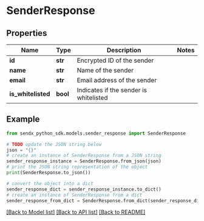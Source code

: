 # SenderResponse


## Properties

Name | Type | Description | Notes
------------ | ------------- | ------------- | -------------
**id** | **str** | Encrypted ID of the sender | 
**name** | **str** | Name of the sender | 
**email** | **str** | Email address of the sender | 
**is_whitelisted** | **bool** | Indicates if the sender is whitelisted | 

## Example

```python
from sendx_python_sdk.models.sender_response import SenderResponse

# TODO update the JSON string below
json = "{}"
# create an instance of SenderResponse from a JSON string
sender_response_instance = SenderResponse.from_json(json)
# print the JSON string representation of the object
print(SenderResponse.to_json())

# convert the object into a dict
sender_response_dict = sender_response_instance.to_dict()
# create an instance of SenderResponse from a dict
sender_response_from_dict = SenderResponse.from_dict(sender_response_dict)
```
[[Back to Model list]](../README.md#documentation-for-models) [[Back to API list]](../README.md#documentation-for-api-endpoints) [[Back to README]](../README.md)


